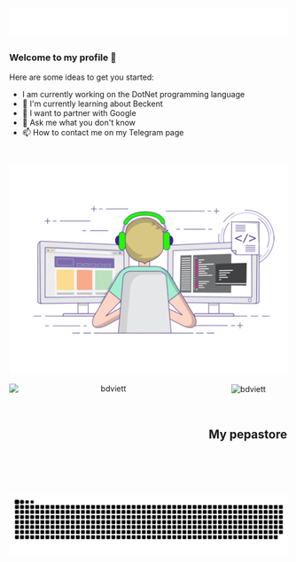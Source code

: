 
<h1 align="center">
  <img src="https://github.com/SafarovInomjon/SafarovInomjon/blob/main/name.svg" />
</h1>

### Welcome to my profile 👋
Here are some ideas to get you started:
<br>
* I am currently working on the DotNet programming language
* 🌱 I'm currently learning about Beckent
* 👯 I want to partner with Google
* 💬 Ask me what you don't know
* 📫 How to contact me on my Telegram page
<br>
   
   <p align="center">
     <img src="https://raw.githubusercontent.com/mikonoid/mikonoid/main/images/gifs/coder3.gif">
     </p>
     
<p align="center">
  <img align="center" src="https://github-readme-stats.vercel.app/api?username=SafarovInomjon&show_icons=true&theme=radical" alt="bdviett" height="200px" width="400" />
  <img align="left" src="https://github-readme-stats.vercel.app/api/top-langs/?username=SafarovInomjon&hide_progress=true&theme=radical" alt="bdviett" height="200" width="360" />
</p>

<br>

## My pepastore
![Statua](https://raw.githubusercontent.com/salesp07/salesp07/output/github-contribution-grid-snake.svg)

